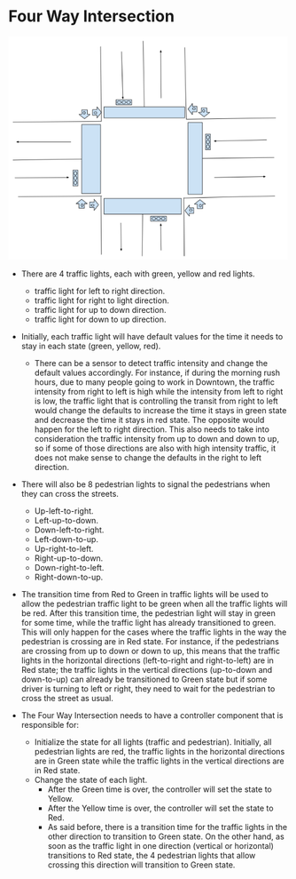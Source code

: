 # Four Way Intersection

![Four Way Intersection](https://github.com/manoelmenezes/four-way-intersection/blob/main/doc/images/four-way-intersection.png?raw=true)

* There are 4 traffic lights, each with green, yellow and red lights.
   * traffic light for left to right direction.
   * traffic light for right to light direction.
   * traffic light for up to down direction.
   * traffic light for down to up direction.

* Initially, each traffic light will have default values for the time it needs to stay in each state (green, yellow, red).

   * There can be a sensor to detect traffic intensity and change the default values accordingly. For instance, if during the morning rush hours, due to many people going to work in Downtown, the traffic intensity from right to left is high while the intensity from left to right is low, the traffic light that is controlling the transit from right to left would change the defaults to increase the time it stays in green state and decrease the time it stays in red state. The opposite would happen for the left to right direction. This also needs to take into consideration the traffic intensity from up to down and down to up, so if some of those directions are also with high intensity traffic, it does not make sense to change the defaults in the right to left direction.

* There will also be 8 pedestrian lights to signal the pedestrians when they can cross the streets.
   * Up-left-to-right.
   * Left-up-to-down.
   * Down-left-to-right.
   * Left-down-to-up.
   * Up-right-to-left.
   * Right-up-to-down.
   * Down-right-to-left.
   * Right-down-to-up.

* The transition time from Red to Green in traffic lights will be used to allow the pedestrian traffic light to be green when all the traffic lights will be red. After this transition time, the pedestrian light will stay in green for some time, while the traffic light has already transitioned to green. This will only happen for the cases where the traffic lights in the way the pedestrian is crossing are in Red state. For instance, if the pedestrians are crossing from up to down or down to up, this means that the traffic lights in the horizontal directions (left-to-right and right-to-left) are in Red state; the traffic lights in the vertical directions (up-to-down and down-to-up) can already be transitioned to Green state but if some driver is turning to left or right, they need to wait for the pedestrian to cross the street as usual.

* The Four Way Intersection needs to have a controller component that is responsible for:
   * Initialize the state for all lights (traffic and pedestrian). Initially, all pedestrian lights are red, the traffic lights in the horizontal directions are in Green state while the traffic lights in the vertical directions are in Red state.
   * Change the state of each light.
      * After the Green time is over, the controller will set the state to Yellow.
      * After the Yellow time is over, the controller will set the state to Red.
      * As said before, there is a transition time for the traffic lights in the other direction to transition to Green state. On the other hand, as soon as the traffic light in one direction (vertical or horizontal) transitions to Red state, the 4 pedestrian lights that allow crossing this direction will transition to Green state.

